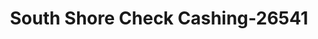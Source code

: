---
f_zip-code: 2171
f_state-code: MA
title: South Shore Check Cashing-26541
f_phone: 617-770-0911
f_city-only: Hancock Street Quinc
f_address: 416 Hancock Street Quinc
f_location-unique-id: '26541'
slug: south-shore-check-cashing-26541
updated-on: '2024-05-30T13:46:58.046Z'
created-on: '2024-05-30T13:36:59.803Z'
published-on: '2024-05-30T13:54:32.469Z'
f_city-state: cms/city/hancock-street-quinc-ma.md
f_company: cms/company/south-shore-check-cashing.md
f_state: cms/state/massachusetts.md
layout: '[payday-loan].html'
tags: payday-loan
---